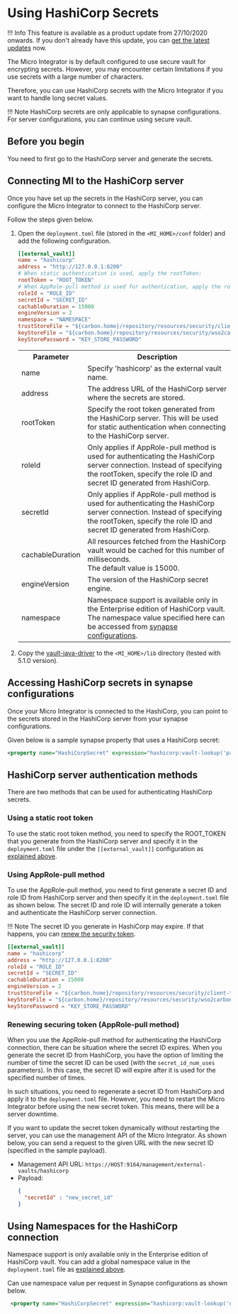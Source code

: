 # Using HashiCorp Secrets 

!!! Info
    This feature is available as a product update from 27/10/2020 onwards. If you don't already have this update, you can [get the latest updates](https://updates.docs.wso2.com/en/latest/updates/overview/) now.

The Micro Integrator is by default configured to use secure vault for encrypting secrets. 
However, you may encounter certain limitations if you use secrets with a large number of characters.

Therefore, you can use HashiCorp secrets with the Micro Integrator if you want to handle long secret values.

!!! Note
    HashiCorp secrets are only applicable to synapse configurations. For server configurations, you can continue using secure vault.

## Before you begin

You need to first go to the HashiCorp server and generate the secrets.

## Connecting MI to the HashiCorp server

Once you have set up the secrets in the HashiCorp server, you can configure the Micro Integrator to connect to the HashiCorp server.

Follow the steps given below.

1.  Open the `deployment.toml` file (stored in the `<MI_HOME>/conf` folder) and add the following configuration. 

    ```toml
    [[external_vault]]
    name = "hashicorp"
    address = "http://127.0.0.1:8200"
    # When static authentication is used, apply the rootToken:
    rootToken = "ROOT_TOKEN"
    # When AppRole-pull method is used for authentication, apply the roleId and secretId:
    roleId = "ROLE_ID"
    secretId = "SECRET_ID"
    cachableDuration = 15000
    engineVersion = 2
    namespace = "NAMESPACE"
    trustStoreFile = "${carbon.home}/repository/resources/security/client-truststore.jks"
    keyStoreFile = "${carbon.home}/repository/resources/security/wso2carbon.jks"
    keyStorePassword = "KEY_STORE_PASSWORD"
    ```

    <table>
        <tr>
            <th>
                Parameter
            </th>
            <th>
                Description
            </th>
        </tr>
        <tr>
            <td>
                name
            </td>
            <td>
                Specify 'hashicorp' as the external vault name.
            </td>
        </tr>
        <tr>
            <td>
                address
            </td>
            <td>
                The address URL of the HashiCorp server where the secrets are stored.
            </td>
        </tr>
        <tr>
            <td>
                rootToken
            </td>
            <td>
                Specify the root token generated from the HashiCorp server. This will be used for static authentication when connecting to the HashiCorp server.
            </td>
        </tr>
        <tr>
            <td>
                roleId
            </td>
            <td>
                Only applies if AppRole-pull method is used for authenticating the HashiCorp server connection. Instead of specifying the rootToken, specify the role ID and secret ID generated from HashiCorp.
            </td>
        </tr>
        <tr>
            <td>
                secretId
            </td>
            <td>
                Only applies if AppRole-pull method is used for authenticating the HashiCorp server connection. Instead of specifying the rootToken, specify the role ID and secret ID generated from HashiCorp.
            </td>
        </tr>
        <tr>
            <td>
                cachableDuration
            </td>
            <td>
                All resources fetched from the HashiCorp vault would be cached for this number of milliseconds.</br>
                The default value is 15000. 
            </td>
        </tr>
        <tr>
            <td>
                engineVersion
            </td>
            <td>
                The version of the HashiCorp secret engine. 
            </td>
        </tr>
        <tr>
            <td>
                namespace
            </td>
            <td>
                Namespace support is available only in the Enterprise edition of HashiCorp vault.
                The namespace value specified here can be accessed from <a href="#using-namespaces-for-the-hashicorp-connection">synapse configurations</a>. 
            </td>
        </tr>
    </table>

2.  Copy the [vault-java-driver](https://github.com/BetterCloud/vault-java-driver) to the `<MI_HOME>/lib` directory (tested with 5.1.0 version).

## Accessing HashiCorp secrets in synapse configurations

Once your Micro Integrator is connected to the HashiCorp, you can point to the secrets stored in the HashiCorp server from your synapse configurations.

Given below is a sample synapse property that uses a HashiCorp secret:

```xml
<property name="HashiCorpSecret" expression="hashicorp:vault-lookup('path-name', 'field-name') />
```

## HashiCorp server authentication methods

There are two methods that can be used for authenticating HashiCorp secrets.

### Using a static root token

To use the static root token method, you need to specify the ROOT_TOKEN that you generate from the HashiCorp server and specify it in the `deployment.toml` file under the `[[external_vault]]` configuration as [explained above](#connecting-mi-to-the-hashicorp-server).

### Using AppRole-pull method

To use the AppRole-pull method, you need to first generate a secret ID and role ID from HashiCorp server and then specify it in the `deployment.toml` file as shown below.
The secret ID and role ID will internally generate a token and authenticate the HashiCorp server connection.

!!! Note
    The secret ID you generate in HashiCorp may expire. If that happens, you can [renew the security token](#renewing-securing-token-approle-pull-method).  

```toml
[[external_vault]]
name = "hashicorp"
address = "http://127.0.0.1:8200"
roleId = "ROLE_ID"
secretId = "SECRET_ID"
cachableDuration = 15000
engineVersion = 2
trustStoreFile = "${carbon.home}/repository/resources/security/client-truststore.jks"
keyStoreFile = "${carbon.home}/repository/resources/security/wso2carbon.jks"
keyStorePassword = "KEY_STORE_PASSWORD"
```

### Renewing securing token (AppRole-pull method)

When you use the AppRole-pull method for authenticating the HashiCorp connection, there can be situation where the secret ID expires. 
When you generate the secret ID from HashiCorp, you have the option of limiting the number of time the secret ID can be used (with the `secret_id_num_uses` parameters). 
In this case, the secret ID will expire after it is used for the specified number of times.   

In such situations, you need to regenerate a secret ID from HashiCorp and apply it to the `deployment.toml` file. However, you need to restart the Micro Integrator before
using the new secret token. This means, there will be a server downtime. 

If you want to update the secret token dynamically without restarting the server, you can use the management API of the Micro Integrator.
As shown below, you can send a request to the given URL with the new secret ID (specified in the sample payload).

-   Management API URL: `https://HOST:9164/management/external-vaults/hashicorp`
-   Payload:
    ```json
    {
      "secretId" : "new_secret_id" 
    }
    ```

## Using Namespaces for the HashiCorp connection

Namespace support is only available only in the Enterprise edition of HashiCorp vault. 
You can add a global namespace value in the `deployment.toml` file as [explained above](#connecting-mi-to-the-hashicorp-server).

Can use namespace value per request in Synapse configurations as shown below.

```xml
 <property name="HashiCorpSecret" expression="hashicorp:vault-lookup('namespace', 'path-name', 'field-name') />
```